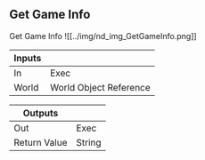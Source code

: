 ## Get Game Info
Get Game Info
![[../img/nd_img_GetGameInfo.png]]

|Inputs||
|--|--|
| In | Exec |
| World | World Object Reference |

|Outputs||
|--|--|
| Out | Exec |
| Return Value | String |
